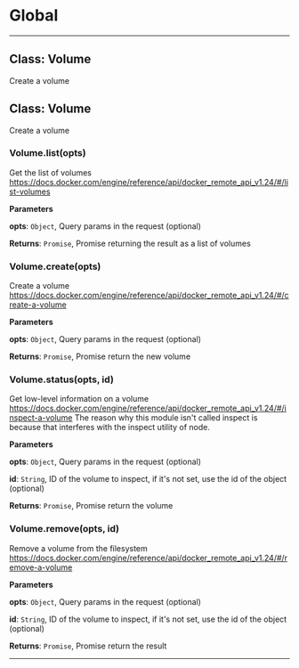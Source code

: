 # Global





* * *

## Class: Volume
Create a volume


## Class: Volume
Create a volume

### Volume.list(opts) 

Get the list of volumes
https://docs.docker.com/engine/reference/api/docker_remote_api_v1.24/#/list-volumes

**Parameters**

**opts**: `Object`, Query params in the request (optional)

**Returns**: `Promise`, Promise returning the result as a list of volumes

### Volume.create(opts) 

Create a volume
https://docs.docker.com/engine/reference/api/docker_remote_api_v1.24/#/create-a-volume

**Parameters**

**opts**: `Object`, Query params in the request (optional)

**Returns**: `Promise`, Promise return the new volume

### Volume.status(opts, id) 

Get low-level information on a volume
https://docs.docker.com/engine/reference/api/docker_remote_api_v1.24/#/inspect-a-volume
The reason why this module isn't called inspect is because that interferes with the inspect utility of node.

**Parameters**

**opts**: `Object`, Query params in the request (optional)

**id**: `String`, ID of the volume to inspect, if it's not set, use the id of the object (optional)

**Returns**: `Promise`, Promise return the volume

### Volume.remove(opts, id) 

Remove a volume from the filesystem
https://docs.docker.com/engine/reference/api/docker_remote_api_v1.24/#/remove-a-volume

**Parameters**

**opts**: `Object`, Query params in the request (optional)

**id**: `String`, ID of the volume to inspect, if it's not set, use the id of the object (optional)

**Returns**: `Promise`, Promise return the result



* * *











